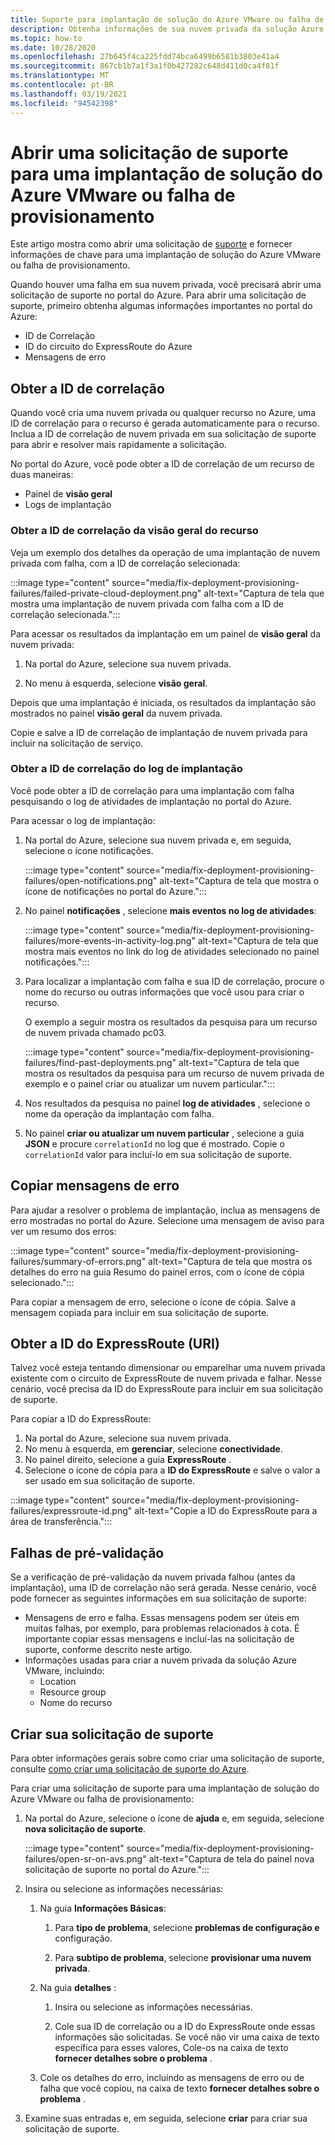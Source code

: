 ```yaml
---
title: Suporte para implantação de solução do Azure VMware ou falha de provisionamento
description: Obtenha informações de sua nuvem privada da solução Azure VMware para arquivar uma solicitação de serviço para uma implantação de solução do Azure VMware ou falha de provisionamento.
ms.topic: how-to
ms.date: 10/28/2020
ms.openlocfilehash: 27b645f4ca225fdd74bca6499b6581b3803e41a4
ms.sourcegitcommit: 867cb1b7a1f3a1f0b427282c648d411d0ca4f81f
ms.translationtype: MT
ms.contentlocale: pt-BR
ms.lasthandoff: 03/19/2021
ms.locfileid: "94542398"
---
```

# <a name="open-a-support-request-for-an-azure-vmware-solution-deployment-or-provisioning-failure"></a>Abrir uma solicitação de suporte para uma implantação de solução do Azure VMware ou falha de provisionamento

Este artigo mostra como abrir uma solicitação de [suporte](https://rc.portal.azure.com/#create/Microsoft.Support) e fornecer informações de chave para uma implantação de solução do Azure VMware ou falha de provisionamento. 

Quando houver uma falha em sua nuvem privada, você precisará abrir uma solicitação de suporte no portal do Azure. Para abrir uma solicitação de suporte, primeiro obtenha algumas informações importantes no portal do Azure:

- ID de Correlação
- ID do circuito do ExpressRoute do Azure
- Mensagens de erro

## <a name="get-the-correlation-id"></a>Obter a ID de correlação
 
Quando você cria uma nuvem privada ou qualquer recurso no Azure, uma ID de correlação para o recurso é gerada automaticamente para o recurso. Inclua a ID de correlação de nuvem privada em sua solicitação de suporte para abrir e resolver mais rapidamente a solicitação.

No portal do Azure, você pode obter a ID de correlação de um recurso de duas maneiras:

* Painel de **visão geral**
* Logs de implantação
 
 ### <a name="get-the-correlation-id-from-the-resource-overview"></a>Obter a ID de correlação da visão geral do recurso

Veja um exemplo dos detalhes da operação de uma implantação de nuvem privada com falha, com a ID de correlação selecionada:

:::image type="content" source="media/fix-deployment-provisioning-failures/failed-private-cloud-deployment.png" alt-text="Captura de tela que mostra uma implantação de nuvem privada com falha com a ID de correlação selecionada.":::

Para acessar os resultados da implantação em um painel de **visão geral** da nuvem privada:

1. Na portal do Azure, selecione sua nuvem privada.

1. No menu à esquerda, selecione **visão geral**.

Depois que uma implantação é iniciada, os resultados da implantação são mostrados no painel **visão geral** da nuvem privada.

Copie e salve a ID de correlação de implantação de nuvem privada para incluir na solicitação de serviço.

### <a name="get-the-correlation-id-from-the-deployment-log"></a>Obter a ID de correlação do log de implantação

Você pode obter a ID de correlação para uma implantação com falha pesquisando o log de atividades de implantação no portal do Azure.

Para acessar o log de implantação:

1. Na portal do Azure, selecione sua nuvem privada e, em seguida, selecione o ícone notificações.

   :::image type="content" source="media/fix-deployment-provisioning-failures/open-notifications.png" alt-text="Captura de tela que mostra o ícone de notificações no portal do Azure.":::

1. No painel **notificações** , selecione **mais eventos no log de atividades**:

    :::image type="content" source="media/fix-deployment-provisioning-failures/more-events-in-activity-log.png" alt-text="Captura de tela que mostra mais eventos no link do log de atividades selecionado no painel notificações.":::

1. Para localizar a implantação com falha e sua ID de correlação, procure o nome do recurso ou outras informações que você usou para criar o recurso. 

    O exemplo a seguir mostra os resultados da pesquisa para um recurso de nuvem privada chamado pc03.
 
    :::image type="content" source="media/fix-deployment-provisioning-failures/find-past-deployments.png" alt-text="Captura de tela que mostra os resultados da pesquisa para um recurso de nuvem privada de exemplo e o painel criar ou atualizar um nuvem particular.":::
 
1. Nos resultados da pesquisa no painel **log de atividades** , selecione o nome da operação da implantação com falha.

1. No painel **criar ou atualizar um nuvem particular** , selecione a guia **JSON** e procure `correlationId` no log que é mostrado. Copie o `correlationId` valor para incluí-lo em sua solicitação de suporte. 
 
## <a name="copy-error-messages"></a>Copiar mensagens de erro

Para ajudar a resolver o problema de implantação, inclua as mensagens de erro mostradas no portal do Azure. Selecione uma mensagem de aviso para ver um resumo dos erros:
 
:::image type="content" source="media/fix-deployment-provisioning-failures/summary-of-errors.png" alt-text="Captura de tela que mostra os detalhes do erro na guia Resumo do painel erros, com o ícone de cópia selecionado.":::

Para copiar a mensagem de erro, selecione o ícone de cópia. Salve a mensagem copiada para incluir em sua solicitação de suporte.
 
## <a name="get-the-expressroute-id-uri"></a>Obter a ID do ExpressRoute (URI)
 
Talvez você esteja tentando dimensionar ou emparelhar uma nuvem privada existente com o circuito de ExpressRoute de nuvem privada e falhar. Nesse cenário, você precisa da ID do ExpressRoute para incluir em sua solicitação de suporte.

Para copiar a ID do ExpressRoute:

1. Na portal do Azure, selecione sua nuvem privada.
1. No menu à esquerda, em **gerenciar**, selecione **conectividade**. 
1. No painel direito, selecione a guia **ExpressRoute** .
1. Selecione o ícone de cópia para a **ID do ExpressRoute** e salve o valor a ser usado em sua solicitação de suporte.
 
:::image type="content" source="media/fix-deployment-provisioning-failures/expressroute-id.png" alt-text="Copie a ID do ExpressRoute para a área de transferência."::: 
 
## <a name="pre-validation-failures"></a>Falhas de pré-validação

Se a verificação de pré-validação da nuvem privada falhou (antes da implantação), uma ID de correlação não será gerada. Nesse cenário, você pode fornecer as seguintes informações em sua solicitação de suporte:

- Mensagens de erro e falha. Essas mensagens podem ser úteis em muitas falhas, por exemplo, para problemas relacionados à cota. É importante copiar essas mensagens e incluí-las na solicitação de suporte, conforme descrito neste artigo.
- Informações usadas para criar a nuvem privada da solução Azure VMware, incluindo:
  - Location
  - Resource group
  - Nome do recurso

## <a name="create-your-support-request"></a>Criar sua solicitação de suporte

Para obter informações gerais sobre como criar uma solicitação de suporte, consulte [como criar uma solicitação de suporte do Azure](../azure-portal/supportability/how-to-create-azure-support-request.md). 

Para criar uma solicitação de suporte para uma implantação de solução do Azure VMware ou falha de provisionamento:

1. Na portal do Azure, selecione o ícone de **ajuda** e, em seguida, selecione **nova solicitação de suporte**.

    :::image type="content" source="media/fix-deployment-provisioning-failures/open-sr-on-avs.png" alt-text="Captura de tela do painel nova solicitação de suporte no portal do Azure.":::

1. Insira ou selecione as informações necessárias:

   1. Na guia **Informações Básicas**:

      1. Para **tipo de problema**, selecione **problemas de configuração e** configuração.

      1. Para **subtipo de problema**, selecione **provisionar uma nuvem privada**.

   1. Na guia **detalhes** :

      1. Insira ou selecione as informações necessárias.

      1. Cole sua ID de correlação ou a ID do ExpressRoute onde essas informações são solicitadas. Se você não vir uma caixa de texto específica para esses valores, Cole-os na caixa de texto **fornecer detalhes sobre o problema** .

    1. Cole os detalhes do erro, incluindo as mensagens de erro ou de falha que você copiou, na caixa de texto **fornecer detalhes sobre o problema** .

1. Examine suas entradas e, em seguida, selecione **criar** para criar sua solicitação de suporte.
